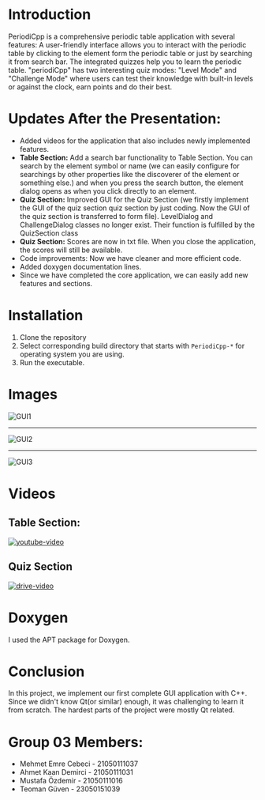 
# Introduction

PeriodiCpp is a comprehensive periodic table application with several features: A user-friendly interface allows you to interact with the periodic table by clicking to the element form the periodic table or just by searching it from search bar. The integrated quizzes help you to learn the periodic table. "periodiCpp" has two interesting quiz modes: "Level Mode" and "Challenge Mode" where users can test their knowledge with built-in levels or against the clock, earn points and do their best. 

# Updates After the Presentation:

- Added videos for the application that also includes newly implemented features.
- **Table Section:** Add a search bar functionality to Table Section. You can search by the element symbol or name (we can easily configure for searchings by other properties like the discoverer of the element or something else.) and when you press the search button, the element dialog opens as when you click directly to an element.
- **Quiz Section:** Improved GUI for the Quiz Section (we firstly implement the GUI of the quiz section quiz section by just coding. Now the GUI of the quiz section is transferred to form file). LevelDialog and ChallengeDialog classes no longer exist. Their function is fulfilled by the QuizSection class
- **Quiz Section:** Scores are now in txt file. When you close the application, the scores will still be available.
- Code improvements: Now we have cleaner and more efficient code.
- Added doxygen documentation lines.
- Since we have completed the core application, we can easily add new features and sections.

# Installation

1. Clone the repository
2. Select corresponding build directory that starts with `PeriodiCpp-*` for operating system you are using. 
3. Run the executable.

# Images
![GUI1](https://github.com/terrabladex/periodiCpp-Storage/blob/main/Images%26Videos/table.png)

---
![GUI2](https://github.com/terrabladex/periodiCpp-Storage/blob/main/Images%26Videos/search.png)

---
![GUI3](https://github.com/terrabladex/periodiCpp-Storage/blob/main/Images%26Videos/dialog.png)

# Videos

## Table Section:
[![youtube-video](https://github.com/terrabladex/periodiCpp-Storage/blob/main/Images%26Videos/thumbnail-1.png)](https://www.youtube.com/watch?v=vmsg-YQF934)

## Quiz Section
[![drive-video](https://github.com/terrabladex/periodiCpp-Storage/blob/main/Images%26Videos/thumbnail-2.png)](https://drive.google.com/file/d/1bGTderI94wLy3AZxFVH3SCE07SR-N0VC/view?usp=sharing)

# Doxygen
I used the APT package for Doxygen.

# Conclusion

In this project, we implement our first complete GUI application with C++. Since we didn't know Qt(or similar) enough, it was challenging to learn it from scratch. The hardest parts of the project were mostly Qt related.

# Group 03 Members:

- Mehmet Emre Cebeci - 21050111037
- Ahmet Kaan Demirci - 21050111031
- Mustafa Özdemir - 21050111016
- Teoman Güven - 23050151039
